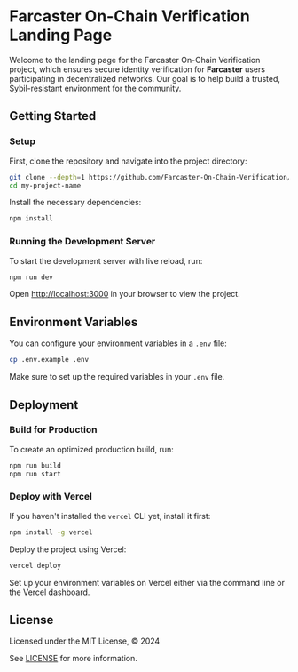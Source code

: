 
# Farcaster On-Chain Verification Landing Page

Welcome to the landing page for the Farcaster On-Chain Verification project, which ensures secure identity verification for **Farcaster** users participating in decentralized networks. Our goal is to help build a trusted, Sybil-resistant environment for the community.

## Getting Started

### Setup

First, clone the repository and navigate into the project directory:

```bash
git clone --depth=1 https://github.com/Farcaster-On-Chain-Verification/landing.git my-project-name
cd my-project-name
```

Install the necessary dependencies:

```bash
npm install
```

### Running the Development Server

To start the development server with live reload, run:

```bash
npm run dev
```

Open [http://localhost:3000](http://localhost:3000) in your browser to view the project.

## Environment Variables

You can configure your environment variables in a `.env` file:

```bash
cp .env.example .env
```

Make sure to set up the required variables in your `.env` file.

## Deployment

### Build for Production

To create an optimized production build, run:

```bash
npm run build
npm run start
```

### Deploy with Vercel

If you haven't installed the `vercel` CLI yet, install it first:

```bash
npm install -g vercel
```

Deploy the project using Vercel:

```bash
vercel deploy
```

Set up your environment variables on Vercel either via the command line or the Vercel dashboard.

## License

Licensed under the MIT License, © 2024

See [LICENSE](LICENSE) for more information.
